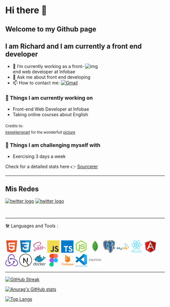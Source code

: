 # Hi there 👋

## Welcome to my Github page

## I am Richard and I am currently a front end developer  

<!--
**richard-allcca/richard-allcca** is a ✨ _special_ ✨ repository because its `README.md` (this file) appears on your GitHub profile.

Here are some ideas to get you started:

-->
<img align="right" alt="img" src="https://res.cloudinary.com/thouma/image/upload/v1632788548/dev-master_xqpsns.jpg" width="50%" height="auto" />

<!-- - 👯 I’m looking to collaborate on ... -->
<!-- - 🤔 I’m looking for help with  -->

<!-- - 🔭 I’m currently working on proyects personal -->
- 🌱 I’m currently working as a front-end web developer at Infobae
- 💬 Ask me about front end developing
- 📫 How to contact me: [![Gmail](https://img.shields.io/badge/-Hotmail-c14438?style=flat&logo=Gmail&logoColor=white)](mailto:Richard_allcca_llano@hotmail.com)

<!-- - 😄 Pronouns: ...
- ⚡ Fun fact: ... -->

### 🌱 Things I am currently working on

- Front-end Web Developer at Infobae  
- Taking online courses about English

<sub>Credits to: <br/>[IreneHerrerart](https://www.artstation.com/ireneherrera) for the wonderfull [picture](https://github.com/FernandoRoldan93/FernandoRoldan93/blob/master/cover_image.jpg)</sub>

### :muscle: Things I am challenging myself with

<!-- - Waking up earlier to make good use of the day -->
<!-- - Coding at least 4 hours a day -->
- Exercising 3 days a week

Check for a detailed stats here :point_right: [Sourcerer](https://sourcerer.io/richard-allcca)

---

## Mis Redes

 [<img src="https://www.vectorlogo.zone/logos/twitter/twitter-tile.svg" alt="twitter logo" width="34" />](https://twitter.com/allccallano)
 [<img src="https://www.vectorlogo.zone/logos/linkedin/linkedin-tile.svg" alt="twitter logo" width="34" />](https://www.linkedin.com/in/richard-allcca-llano/)

<br/>

---

🛠️ Languages and Tools : <br/> <br/>
 <!-- Lenguajes -->
  <span>
    <img src="https://github.com/devicons/devicon/raw/master/icons/html5/html5-original.svg" title="HTML" alt="Html"
      width="40" height="40" style="max-width: 100%" />
    <img src="https://github.com/devicons/devicon/raw/master/icons/css3/css3-original.svg" title="Css" alt="CSS"
      width="40" height="40" style="max-width: 100%" />
    <img src="https://github.com/devicons/devicon/blob/master/icons/sass/sass-original.svg" title="SCSS" alt="SCSS"
      width="40" height="40" style="max-width: 100%" />
    <img src="https://github.com/devicons/devicon/raw/master/icons/javascript/javascript-original.svg"
      title="JavaScript" alt="JavaScript" width="40" height="40" style="max-width: 100%" />
    <img src="https://github.com/devicons/devicon/blob/master/icons/typescript/typescript-original.svg"
      title="Typescript" alt="Typescript" width="40" height="40" style="max-width: 100%" />
    <img src="https://github.com/devicons/devicon/raw/master/icons/nodejs/nodejs-original.svg" title="NodeJs"
      alt="NodeJs" width="40" height="40" style="max-width: 100%" />
  <!-- DDBB -->
    <img src="https://github.com/devicons/devicon/raw/master/icons/mongodb/mongodb-original.svg" title="MongoDB"
      alt="MongoDB" width="40" height="40" style="max-width: 100%" />
    <img src="https://github.com/devicons/devicon/raw/master/icons/postgresql/postgresql-original.svg" title="Postgres"
      alt="Postgres" width="40" height="40" style="max-width: 100%" />
    <img src="https://github.com/devicons/devicon/blob/master/icons/mysql/mysql-original-wordmark.svg" title="MySql"
      alt="MySql" width="40" height="40" style="max-width: 100%" />
  <!-- Frameworks -->
    <img src="https://github.com/devicons/devicon/raw/master/icons/react/react-original-wordmark.svg" title="React"
      alt="React" width="40" height="40" style="max-width: 100%" />
    <img src="https://github.com/devicons/devicon/blob/master/icons/angularjs/angularjs-original.svg" title="Angular"
      alt="Angular" width="40" height="40" style="max-width: 100%" />
    <img src="https://github.com/devicons/devicon/raw/master/icons/redux/redux-original.svg" title="Redux" alt="Redux"
      width="40" height="40" style="max-width: 100%" />
    <img src="https://github.com/devicons/devicon/blob/master/icons/nextjs/nextjs-line.svg" title="NextJs" alt="NextJs"
      width="40" height="40" style="max-width: 100%" fill="white" />
  <!-- More -->
    <img src="https://github.com/devicons/devicon/blob/master/icons/docker/docker-original-wordmark.svg" title="Docker" alt="Docker" width="40" height="40" style="max-width: 100%" />
    <img src="https://github.com/devicons/devicon/blob/master/icons/figma/figma-original.svg" title="Figma" alt="Figma" width="40" height="40" style="max-width: 100%" />
    <img src="https://github.com/devicons/devicon/blob/master/icons/firebase/firebase-plain-wordmark.svg" title="Firebase" alt="Firebase" width="40" height="40" style="max-width: 100%" />
    <img src="https://github.com/devicons/devicon/blob/master/icons/vscode/vscode-original-wordmark.svg" title="VsCode" alt="VsCode" width="40" height="40" style="max-width: 100%" />
    <img src="https://github.com/devicons/devicon/raw/master/icons/express/express-original-wordmark.svg"
    title="Express" alt="Express" width="40" height="40" style="max-width: 100%" />
  </span>

---

[![GitHub Streak](https://streak-stats.demolab.com?user=richard-allcca&theme=tokyonight)](https://git.io/streak-stats)

[![Anurag's GitHub stats](https://github-readme-stats.vercel.app/api?username=richard-allcca&layout=compact&theme=tokyonight&show_icons=true)](https://github.com/anuraghazra/github-readme-stats)

[![Top Langs](https://github-readme-stats.vercel.app/api/top-langs/?username=richard-allcca&size_weight=0.5&count_weight=0.5&theme=tokyonight)](https://github.com/anuraghazra/github-readme-stats)

<!-- [![Top Langs](https://github-readme-stats.vercel.app/api/top-langs/?username=richard-allcca&langs_count=8&theme=tokyonight)](https://github.com/anuraghazra/github-readme-stats) -->

